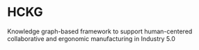 # HCKG
Knowledge graph-based framework to support human-centered collaborative and ergonomic manufacturing in Industry 5.0
